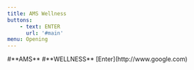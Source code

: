 ```yaml
---
title: AMS Wellness
buttons:
    - text: ENTER
      url: '#main'
menu: Opening 
---
```

<span class="AMS">
#**AMS**
</span>


<span class="Wellness">
#**WELLNESS**
</span>

<span class="Enter">
[Enter](http://www.google.com)
</span>

